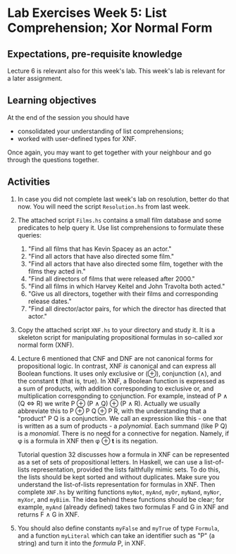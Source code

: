 # Lab Exercises Week 5: List Comprehension; Xor Normal Form

## Expectations, pre-requisite knowledge

Lecture 6 is relevant also for this week's lab. This week's lab is relevant for
a later assignment.

## Learning objectives

At the end of the session you should have

*   consolidated your understanding of list comprehensions;
*   worked with user-defined types for XNF.

Once again, you may want to get together with your neighbour and go through the
questions together.

## Activities

1.  In case you did not complete last week's lab on resolution, better do that
    now. You will need the script `Resolution.hs` from last week.

2.  The attached script `Films.hs` contains a small film database and some
    predicates to help query it. Use list comprehensions to formulate these
    queries:

    1.  "Find all films that has Kevin Spacey as an actor."
    2.  "Find all actors that have also directed some film."
    3.  "Find all actors that have also directed some film, together with the films they acted in."
    4.  "Find all directors of films that were released after 2000."
    5.  "Find all films in which Harvey Keitel and John Travolta both acted."
    6.  "Give us all directors, together with their films and corresponding release dates."
    7.  "Find all director/actor pairs, for which the director has directed that actor."

3.  Copy the attached script `XNF.hs` to your directory and study it. It is a
    skeleton script for manipulating propositional formulas in so-called xor
    normal form (XNF).

4.  Lecture 6 mentioned that CNF and DNF are not canonical forms for
    propositional logic. In contrast, XNF _is_ canonical and can express all
    Boolean functions. It uses only exclusive or (⊕), conjunction (∧), and the
    constant **t** (that is, true). In XNF, a Boolean function is expressed as
    a sum of products, with addition corresponding to exclusive or, and
    multiplication corresponding to conjunction. For example, instead of P ∧ (Q
    ⇔ R) we write P ⊕ (P ∧ Q) ⊕ (P ∧ R). Actually we usually abbreviate this to
    P ⊕ P Q ⊕ P R, with the understanding that a "product" P Q is a
    conjunction. We call an expression like this - one that is written as a sum
    of products - a _polynomial_. Each summand (like P Q) is a _monomial_.
    There is no need for a connective for negation. Namely, if φ is a formula
    in XNF then φ ⊕ **t** is its negation.

    Tutorial question 32 discusses how a formula in XNF can be represented as a
    set of sets of propositional letters. In Haskell, we can use a
    list-of-lists representation, provided the lists faithfully mimic sets. To
    do this, the lists should be kept sorted and without duplicates. Make sure
        you understand the list-of-lists representation for formulas in XNF.
        Then complete `XNF.hs` by writing functions `myNot`, `myAnd`, `myOr`,
        `myNand`, `myNor`, `myXor`, and `myBiim`. The idea behind these
        functions should be clear; for example, `myAnd` (already defined) takes
        two formulas F and G in XNF and returns F ∧ G in XNF.

5.  You should also define constants `myFalse` and `myTrue` of type `Formula`,
    and a function `myLiteral` which can take an identifier such as "P" (a
    string) and turn it into the _formula_ P, in XNF.
